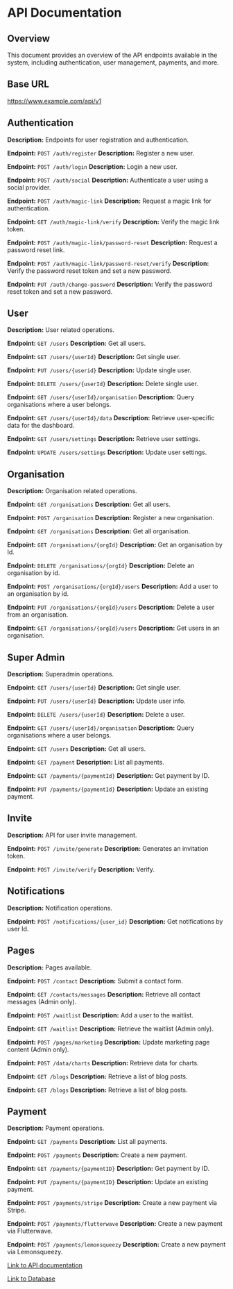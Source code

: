 # API Documentation

## Overview

This document provides an overview of the API endpoints available in the system, including authentication, user management, payments, and more.

## Base URL

https://www.example.com/api/v1

## Authentication

**Description:** Endpoints for user registration and authentication.

**Endpoint:** `POST /auth/register` **Description:** Register a new user.

**Endpoint:** `POST /auth/login` **Description:** Login a new user.

**Endpoint:** `POST /auth/social` **Description:** Authenticate a user using a social provider.

**Endpoint:** `POST /auth/magic-link` **Description:** Request a magic link for authentication.

**Endpoint:** `GET /auth/magic-link/verify` **Description:** Verify the magic link token.

**Endpoint:** `POST /auth/magic-link/password-reset` **Description:** Request a password reset link.

**Endpoint:** `POST /auth/magic-link/password-reset/verify` **Description:** Verify the password reset token and set a new password.

**Endpoint:** `PUT /auth/change-password` **Description:** Verify the password reset token and set a new password.

## User

**Description:** User related operations.

**Endpoint:** `GET /users` **Description:** Get all users.

**Endpoint:** `GET /users/{userId}` **Description:** Get single user.

**Endpoint:** `PUT /users/{userid}` **Description:** Update single user.

**Endpoint:** `DELETE /users/{userId}` **Description:** Delete single user.

**Endpoint:** `GET /users/{userId}/organisation` **Description:** Query organisations where a user belongs.

**Endpoint:** `GET /users/{userId}/data` **Description:** Retrieve user-specific data for the dashboard.

**Endpoint:** `GET /users/settings` **Description:** Retrieve user settings.

**Endpoint:** `UPDATE /users/settings` **Description:** Update user settings.

## Organisation

**Description:** Organisation related operations.

**Endpoint:** `GET /organisations` **Description:** Get all users.

**Endpoint:** `POST /organisation` **Description:** Register a new organisation.

**Endpoint:** `GET /organisations` **Description:** Get all organisation.

**Endpoint:** `GET /organisations/{orgId}` **Description:** Get an organisation by Id.

**Endpoint:** `DELETE /organisations/{orgId}` **Description:** Delete an organisation by id.

**Endpoint:** `POST /organisations/{orgId}/users` **Description:** Add a user to an organisation by id.

**Endpoint:** `PUT /organisations/{orgId}/users` **Description:** Delete a user from an organisation.

**Endpoint:** `GET /organisations/{orgId}/users` **Description:** Get users in an organisation.

## Super Admin

**Description:** Superadmin operations.

**Endpoint:** `GET /users/{userId}` **Description:** Get single user.

**Endpoint:** `PUT /users/{userId}` **Description:** Update user info.

**Endpoint:** `DELETE /users/{userId}` **Description:** Delete a user.

**Endpoint:** `GET /users/{userId}/organisation` **Description:** Query organisations where a user belongs.

**Endpoint:** `GET /users` **Description:** Get all users.

**Endpoint:** `GET /payment` **Description:** List all payments.

**Endpoint:** `GET /payments/{paymentId}` **Description:** Get payment by ID.

**Endpoint:** `PUT /payments/{paymentId}` **Description:** Update an existing payment.

## Invite

**Description:** API for user invite management.

**Endpoint:** `POST /invite/generate` **Description:** Generates an invitation token.

**Endpoint:** `POST /invite/verify` **Description:** Verify.

## Notifications

**Description:** Notification operations.

**Endpoint:** `POST /notifications/{user_id}` **Description:** Get notifications by user Id.

## Pages

**Description:** Pages available.

**Endpoint:** `POST /contact` **Description:** Submit a contact form.

**Endpoint:** `GET /contacts/messages` **Description:** Retrieve all contact messages (Admin only).

**Endpoint:** `POST /waitlist` **Description:** Add a user to the waitlist.

**Endpoint:** `GET /waitlist` **Description:** Retrieve the waitlist (Admin only).

**Endpoint:** `POST /pages/marketing` **Description:** Update marketing page content (Admin only).

**Endpoint:** `POST /data/charts` **Description:** Retrieve data for charts.

**Endpoint:** `GET /blogs` **Description:** Retrieve a list of blog posts.

**Endpoint:** `GET /blogs` **Description:** Retrieve a list of blog posts.

## Payment

**Description:** Payment operations.

**Endpoint:** `GET /payments` **Description:** List all payments.

**Endpoint:** `POST /payments` **Description:** Create a new payment.

**Endpoint:** `GET /payments/{paymentID}` **Description:** Get payment by ID.

**Endpoint:** `PUT /payments/{paymentID}` **Description:** Update an existing payment.

**Endpoint:** `POST /payments/stripe` **Description:** Create a new payment via Stripe.

**Endpoint:** `POST /payments/flutterwave` **Description:** Create a new payment via Flutterwave.

**Endpoint:** `POST /payments/lemonsqueezy` **Description:** Create a new payment via Lemonsqueezy.


<p align="left"><a href="">Link to API documentation</a><p>
<p align="left"><a href="">Link to Database</a><p>